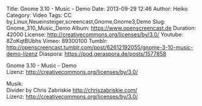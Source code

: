 Title: Gnome 3.10 - Music - Demo
Date: 2013-09-29 12:46
Author: Heiko
Category: Video
Tags: CC by,Linux,Neueinsteiger,screencast,Gnome,Gnome3,Demo
Slug: Gnome_310_Music_Demo
Album: https://www.openscreencast.de
Duration: 42000
License: http://creativecommons.org/licenses/by/3.0/
Youtube: 8ZoKqtBUbhs
Vimeo: 89300100
Tumblr: http://openscreencast.tumblr.com/post/62612192055/gnome-3-10-music-demo-lizenz
Diaspora: https://pod.geraspora.de/posts/1577858

Gnome 3.10 - Music - Demo  
Lizenz: <http://creativecommons.org/licenses/by/3.0/>  
  
Musik:  
Divider by Chris Zabriskie <http://chriszabriskie.com/>  
Lizenz: <http://creativecommons.org/licenses/by/3.0/>


